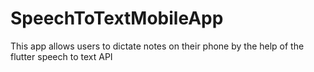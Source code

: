 # SpeechToTextMobileApp
This app allows users to dictate notes on their phone by the help of the flutter speech to text API 
